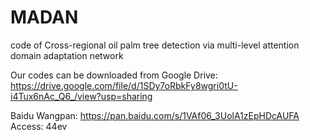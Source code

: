 # MADAN
code of Cross-regional oil palm tree detection via multi-level attention domain adaptation network

Our codes can be downloaded from
Google Drive:
https://drive.google.com/file/d/1SDy7oRbkFy8wgri0tU-i4Tux6nAc_Q6_/view?usp=sharing

Baidu Wangpan:
https://pan.baidu.com/s/1VAf06_3UolA1zEpHDcAUFA 
Access: 44ev 

